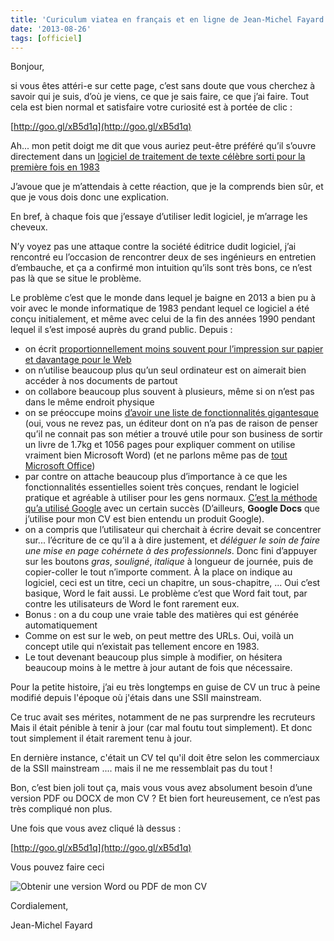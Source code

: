 ```yaml
---
title: 'Curiculum viatea en français et en ligne de Jean-Michel Fayard'
date: '2013-08-26'
tags: [officiel]
---
```


Bonjour,

si vous êtes attéri-e sur cette page, c’est sans doute que vous cherchez à savoir qui je suis, d’où je viens, ce que je sais faire, ce que j’ai faire. Tout cela est bien normal et satisfaire votre curiosité est à portée de clic :

 [http://goo.gl/xB5d1q](http://goo.gl/xB5d1q)

Ah... mon petit doigt me dit que vous auriez peut-être préféré qu’il s’ouvre directement dans un [logiciel de traitement de texte célèbre sorti pour la première fois en 1983](http://fr.wikipedia.org/wiki/Microsoft_Word)

J’avoue que je m’attendais à cette réaction, que je la comprends bien sûr, et que je vous dois donc une explication. 

En bref, à chaque fois que j’essaye d’utiliser ledit logiciel, je m’arrage les cheveux.

N’y voyez pas une attaque contre la société éditrice dudit logiciel, j’ai rencontré eu l’occasion de rencontrer deux de ses ingénieurs en entretien d’embauche, et ça a confirmé mon intuition qu’ils sont très bons, ce n’est pas là que se situe le problème.

Le problème c’est que le monde dans lequel je baigne en 2013 a bien pu à voir avec le monde informatique de 1983 pendant lequel ce logiciel a été conçu initialement, et même avec celui de la fin des années 1990 pendant lequel il s’est imposé auprès du grand public. Depuis :

- on écrit [proportionnellement moins souvent pour l’impression sur papier et davantage pour le Web](http://www.tedcurran.net/2012/10/why-write-for-paper-or-how-i-learned-to-stop-worrying-and-love-html/)
- on n’utilise beaucoup plus qu’un seul ordinateur est on aimerait bien accéder à nos documents de partout
- on collabore beaucoup plus souvent à plusieurs, même si on n’est pas dans le même endroit physique
- on se préoccupe moins [d’avoir une liste de fonctionnalités gigantesque](http://www.amazon.com/Word-2013-Bible-Lisa-Bucki/dp/1118488121/ref=sr_1_3?ie=UTF8&qid=1376346262&sr=8-3&keywords=microsoft+word+bible) (oui, vous ne revez pas, un éditeur dont on n’a pas de raison de penser qu’il ne connait pas son métier a trouvé utile pour son business de sortir un livre de 1.7kg et 1056 pages pour expliquer comment on utilise vraiment bien Microsoft Word) (et ne parlons même pas de [tout Microsoft Office](http://www.amazon.com/Office-Library-Excel-Access-PowerPoint/dp/111852294X/ref=sr_1_2?s=books&ie=UTF8&qid=1376813303&sr=1-2&keywords=microsoft+office+bible))
- par contre on attache beaucoup plus d’importance à ce que les fonctionnalités essentielles soient très conçues, rendant le logiciel pratique et agréable à utiliser pour les gens normaux. [C’est la méthode qu’a utilisé Google](http://paulbuchheit.blogspot.fr/2010/02/if-your-product-is-great-it-doesnt-need.html) avec un certain succès (D’ailleurs, **Google Docs** que j’utilise pour mon CV est bien entendu un produit Google).
- on a compris que l’utilisateur qui cherchait à écrire devait se concentrer sur... l’écriture de ce qu’il a à dire justement, et *déléguer le soin de faire une mise en page cohérnete à des professionnels*. Donc fini d’appuyer sur les boutons *gras*, *souligné*, *italique* à longueur de journée, puis de copier-coller le tout n’importe comment. À la place on indique au logiciel, ceci est un titre, ceci un chapitre, un sous-chapitre, ... Oui c’est basique, Word le fait aussi. Le problème c’est que Word fait tout, par contre les utilisateurs de Word le font rarement eux.
- Bonus : on a du coup une vraie table des matières qui est générée automatiquement
- Comme on est sur le web, on peut mettre des URLs. Oui, voilà un concept utile qui n’existait pas tellement encore en 1983.
- Le tout devenant beaucoup plus simple à modifier, on hésitera beaucoup moins à le mettre à jour autant de fois que nécessaire. 


Pour la petite histoire, j’ai eu très longtemps en guise de CV un truc à peine modifié depuis l'époque où j'étais dans une SSII mainstream. 

Ce truc avait ses mérites, notamment de ne pas surprendre les recruteurs
Mais il était pénible à tenir à jour (car mal foutu tout simplement). 
Et donc tout simplement il était rarement tenu à jour.

En dernière instance, c'était un CV tel qu'il doit être selon les commerciaux de la SSII mainstream
.... mais il ne me ressemblait pas du tout !


Bon, c’est bien joli tout ça, mais vous vous avez absolument besoin d’une version PDF ou DOCX de mon CV ? Et bien fort heureusement, ce n’est pas très compliqué non plus.

Une fois que vous avez cliqué là dessus :

[http://goo.gl/xB5d1q](http://goo.gl/xB5d1q)

Vous pouvez faire ceci

![Obtenir une version Word ou PDF de mon CV]({{urls.media}}/cv-fayard-jeanmichel-au-format-word-svp.png)

Cordialement,

   Jean-Michel Fayard
